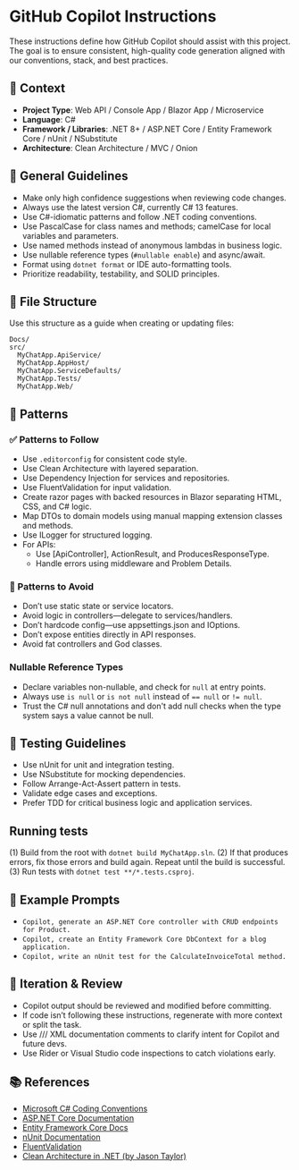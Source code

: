 # GitHub Copilot Instructions

These instructions define how GitHub Copilot should assist with this project. The goal is to ensure consistent, high-quality code generation aligned with our conventions, stack, and best practices.

## 🧠 Context

- **Project Type**: Web API / Console App / Blazor App / Microservice
- **Language**: C#
- **Framework / Libraries**: .NET 8+ / ASP.NET Core / Entity Framework Core / nUnit / NSubstitute
- **Architecture**: Clean Architecture / MVC / Onion

## 🔧 General Guidelines

- Make only high confidence suggestions when reviewing code changes.
- Always use the latest version C#, currently C# 13 features.
- Use C#-idiomatic patterns and follow .NET coding conventions.
- Use PascalCase for class names and methods; camelCase for local variables and parameters.
- Use named methods instead of anonymous lambdas in business logic.
- Use nullable reference types (`#nullable enable`) and async/await.
- Format using `dotnet format` or IDE auto-formatting tools.
- Prioritize readability, testability, and SOLID principles.

## 📁 File Structure

Use this structure as a guide when creating or updating files:

```text
Docs/
src/
  MyChatApp.ApiService/
  MyChatApp.AppHost/
  MyChatApp.ServiceDefaults/
  MyChatApp.Tests/
  MyChatApp.Web/
```

## 🧶 Patterns

### ✅ Patterns to Follow
- Use `.editorconfig` for consistent code style.
- Use Clean Architecture with layered separation.
- Use Dependency Injection for services and repositories.
- Use FluentValidation for input validation.
- Create razor pages with backed resources in Blazor separating HTML, CSS, and C# logic.
- Map DTOs to domain models using manual mapping extension classes and methods.
- Use ILogger<T> for structured logging.
- For APIs:
  - Use [ApiController], ActionResult<T>, and ProducesResponseType.
  - Handle errors using middleware and Problem Details.

### 🚫 Patterns to Avoid
- Don’t use static state or service locators.
- Avoid logic in controllers—delegate to services/handlers.
- Don’t hardcode config—use appsettings.json and IOptions.
- Don’t expose entities directly in API responses.
- Avoid fat controllers and God classes.

### Nullable Reference Types

- Declare variables non-nullable, and check for `null` at entry points.
- Always use `is null` or `is not null` instead of `== null` or `!= null`.
- Trust the C# null annotations and don't add null checks when the type system says a value cannot be null.

## 🧪 Testing Guidelines
- Use nUnit for unit and integration testing.
- Use NSubstitute for mocking dependencies.
- Follow Arrange-Act-Assert pattern in tests.
- Validate edge cases and exceptions.
- Prefer TDD for critical business logic and application services.

## Running tests

(1) Build from the root with `dotnet build MyChatApp.sln`.
(2) If that produces errors, fix those errors and build again. Repeat until the build is successful.
(3) Run tests with `dotnet test **/*.tests.csproj`.

## 🧩 Example Prompts
- `Copilot, generate an ASP.NET Core controller with CRUD endpoints for Product.`
- `Copilot, create an Entity Framework Core DbContext for a blog application.`
- `Copilot, write an nUnit test for the CalculateInvoiceTotal method.`

## 🔁 Iteration & Review
- Copilot output should be reviewed and modified before committing.
- If code isn’t following these instructions, regenerate with more context or split the task.
- Use /// XML documentation comments to clarify intent for Copilot and future devs.
- Use Rider or Visual Studio code inspections to catch violations early.

## 📚 References
- [Microsoft C# Coding Conventions](https://learn.microsoft.com/en-us/dotnet/csharp/fundamentals/coding-style/coding-conventions)
- [ASP.NET Core Documentation](https://learn.microsoft.com/en-us/aspnet/core/?view=aspnetcore-8.0)
- [Entity Framework Core Docs](https://learn.microsoft.com/en-us/ef/core/)
- [nUnit Documentation](https://nunit.org/)
- [FluentValidation](https://docs.fluentvalidation.net/)
- [Clean Architecture in .NET (by Jason Taylor)](https://github.com/jasontaylordev/CleanArchitecture)